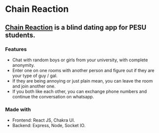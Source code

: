 # Chain Reaction

## [Chain Reaction](chain-reaction.netlify.app) is a blind dating app for PESU students.

### Features
- Chat with random boys or girls from your university, with complete anonymity.
- Enter one on one rooms with another person and figure out if they are your type of guy / gal.
- If they are being annoying or just plain mean, you can leave the room and join another one.
- If you both like each other, you can exchange phone numbers and continue the conversation on whatsapp.

### Made with
- Frontend: React JS, Chakra UI.
- Backend: Express, Node, Socket IO.
